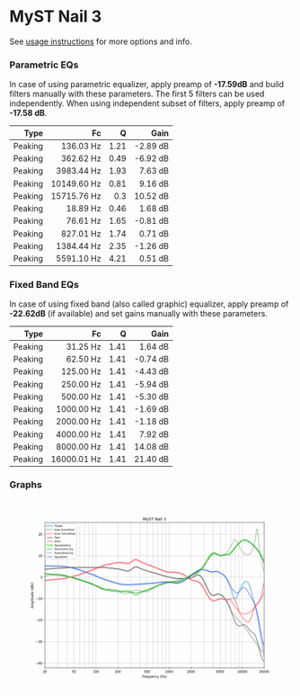 # MyST Nail 3
See [usage instructions](https://github.com/jaakkopasanen/AutoEq#usage) for more options and info.

### Parametric EQs
In case of using parametric equalizer, apply preamp of **-17.59dB** and build filters manually
with these parameters. The first 5 filters can be used independently.
When using independent subset of filters, apply preamp of **-17.58 dB**.

| Type    | Fc          |    Q | Gain     |
|--------:|------------:|-----:|---------:|
| Peaking | 136.03 Hz   | 1.21 | -2.89 dB |
| Peaking | 362.62 Hz   | 0.49 | -6.92 dB |
| Peaking | 3983.44 Hz  | 1.93 | 7.63 dB  |
| Peaking | 10149.60 Hz | 0.81 | 9.16 dB  |
| Peaking | 15715.76 Hz | 0.3  | 10.52 dB |
| Peaking | 18.89 Hz    | 0.46 | 1.68 dB  |
| Peaking | 76.61 Hz    | 1.65 | -0.81 dB |
| Peaking | 827.01 Hz   | 1.74 | 0.71 dB  |
| Peaking | 1384.44 Hz  | 2.35 | -1.26 dB |
| Peaking | 5591.10 Hz  | 4.21 | 0.51 dB  |

### Fixed Band EQs
In case of using fixed band (also called graphic) equalizer, apply preamp of **-22.62dB**
(if available) and set gains manually with these parameters.

| Type    | Fc          |    Q | Gain     |
|--------:|------------:|-----:|---------:|
| Peaking | 31.25 Hz    | 1.41 | 1.64 dB  |
| Peaking | 62.50 Hz    | 1.41 | -0.74 dB |
| Peaking | 125.00 Hz   | 1.41 | -4.43 dB |
| Peaking | 250.00 Hz   | 1.41 | -5.94 dB |
| Peaking | 500.00 Hz   | 1.41 | -5.30 dB |
| Peaking | 1000.00 Hz  | 1.41 | -1.69 dB |
| Peaking | 2000.00 Hz  | 1.41 | -1.18 dB |
| Peaking | 4000.00 Hz  | 1.41 | 7.92 dB  |
| Peaking | 8000.00 Hz  | 1.41 | 14.08 dB |
| Peaking | 16000.01 Hz | 1.41 | 21.40 dB |

### Graphs
![](./MyST%20Nail%203.png)
